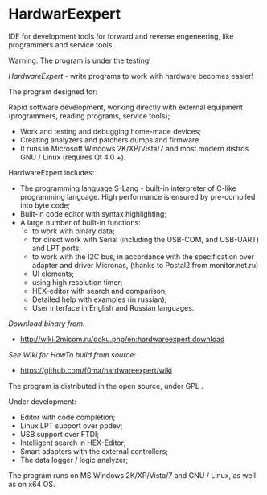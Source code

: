 HardwarEexpert
==============

IDE for development tools for forward and reverse engeneering, like programmers and service tools.

Warning: The program is under the testing!

*HardwareExpert* - write programs to work with hardware becomes easier!

The program designed for:

Rapid software development, working directly with external equipment (programmers, reading programs, service tools);
* Work and testing and debugging home-made devices;
* Creating analyzers and patchers dumps and firmware.
* It runs in Microsoft Windows 2K/XP/Vista/7 and most modern distros GNU / Linux (requires Qt 4.0 +).

HardwareExpert includes:
* The programming language S-Lang - built-in interpreter of C-like programming language. High performance is ensured by pre-compiled into byte code;
* Built-in code editor with syntax highlighting;
* A large number of built-in functions:
  * to work with binary data;
  * for direct work with Serial (including the USB-COM, and USB-UART) and LPT ports;
  * to work with the I2C bus, in accordance with the specification over adapter and driver Micronas, (thanks to Postal2 from monitor.net.ru)
  * UI elements;
  * using high resolution timer;
  * HEX-editor with search and comparison;
  * Detailed help with examples (in russian);
  * User interface in English and Russian languages.

*Download binary from:*
* http://wiki.2micom.ru/doku.php/en:hardwareexpert:download

*See Wiki for HowTo build from source:*
* https://github.com/f0ma/hardwareexpert/wiki

The program is distributed in the open source, under GPL .

Under development:
* Editor with code completion;
* Linux LPT support over ppdev;
* USB support over FTDI;
* Intelligent search in HEX-Editor;
* Smart adapters with the external controllers;
* The data logger / logic analyzer;

The program runs on MS Windows 2K/XP/Vista/7 and GNU / Linux, as well as on x64 OS.


